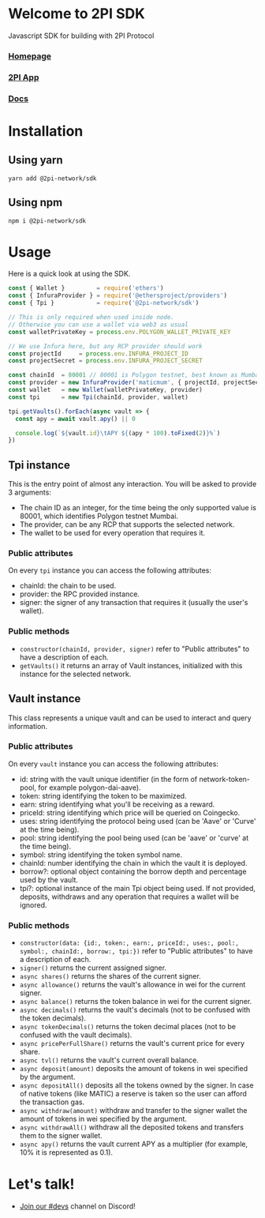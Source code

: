 # Welcome to 2PI SDK

Javascript SDK for building with 2PI Protocol

### [Homepage](https://2pi.network)

### [2PI App](https://app.2pi.network/)

### [Docs](https://docs.2pi.network)

# Installation

## Using yarn

```console
yarn add @2pi-network/sdk
```

## Using npm

```console
npm i @2pi-network/sdk
```

# Usage

Here is a quick look at using the SDK.

```js
const { Wallet }         = require('ethers')
const { InfuraProvider } = require('@ethersproject/providers')
const { Tpi }            = require('@2pi-network/sdk')

// This is only required when used inside node.
// Otherwise you can use a wallet via web3 as usual
const walletPrivateKey = process.env.POLYGON_WALLET_PRIVATE_KEY

// We use Infura here, but any RCP provider should work
const projectId     = process.env.INFURA_PROJECT_ID
const projectSecret = process.env.INFURA_PROJECT_SECRET

const chainId  = 80001 // 80001 is Polygon testnet, best known as Mumbai
const provider = new InfuraProvider('maticmum', { projectId, projectSecret })
const wallet   = new Wallet(walletPrivateKey, provider)
const tpi      = new Tpi(chainId, provider, wallet)

tpi.getVaults().forEach(async vault => {
  const apy = await vault.apy() || 0

  console.log(`${vault.id}\tAPY ${(apy * 100).toFixed(2)}%`)
})
```


## Tpi instance

This is the entry point of almost any interaction. You will be asked to provide 3 arguments:

* The chain ID as an integer, for the time being the only supported value is 80001, which identifies Polygon testnet Mumbai.
* The provider, can be any RCP that supports the selected network.
* The wallet to be used for every operation that requires it.

### Public attributes

On every `tpi` instance you can access the following attributes:

* chainId: the chain to be used.
* provider: the RPC provided instance.
* signer: the signer of any transaction that requires it (usually the user's wallet).

### Public methods

* `constructor(chainId, provider, signer)` refer to "Public attributes" to have a description of each.
* `getVaults()` it returns an array of Vault instances, initialized with this instance for the selected network.


## Vault instance

This class represents a unique vault and can be used to interact and query information.

### Public attributes

On every `vault` instance you can access the following attributes:

* id: string with the vault unique identifier (in the form of network-token-pool, for example polygon-dai-aave).
* token: string identifying the token to be maximized.
* earn: string identifying what you'll be receiving as a reward.
* priceId: string identifying which price will be queried on Coingecko.
* uses: string identifying the protocol being used (can be 'Aave' or 'Curve' at the time being).
* pool: string identifying the pool being used (can be 'aave' or 'curve' at the time being).
* symbol: string identifying the token symbol name.
* chainId: number identifying the chain in which the vault it is deployed.
* borrow?: optional object containing the borrow depth and percentage used by the vault.
* tpi?: optional instance of the main Tpi object being used. If not provided, deposits, withdraws and any operation that requires a wallet will be ignored.

### Public methods

* `constructor(data: {id:, token:, earn:, priceId:, uses:, pool:, symbol:, chainId:, borrow:, tpi:})` refer to "Public attributes" to have a description of each.
* `signer()` returns the current assigned signer.
* `async shares()` returns the shares of the current signer.
* `async allowance()` returns the vault's allowance in wei for the current signer.
* `async balance()` returns the token balance in wei for the current signer.
* `async decimals()` returns the vault's decimals (not to be confused with the token decimals).
* `async tokenDecimals()` returns the token decimal places (not to be confused with the vault decimals).
* `async pricePerFullShare()` returns the vault's current price for every share.
* `async tvl()` returns the vault's current overall balance.
* `async deposit(amount)` deposits the amount of tokens in wei specified by the argument.
* `async depositAll()` deposits all the tokens owned by the signer. In case of native tokens (like MATIC) a reserve is taken so the user can afford the transaction gas.
* `async withdraw(amount)` withdraw and transfer to the signer wallet the amount of tokens in wei specified by the argument.
* `async withdrawAll()` withdraw all the deposited tokens and transfers them to the signer wallet.
* `async apy()` returns the vault current APY as a multiplier (for example, 10% it is represented as 0.1).

# Let's talk!

* [Join our #devs](https://discord.gg/fyc42N2d) channel on Discord!
